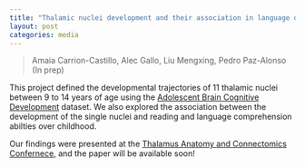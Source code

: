 ```yaml
---
title: "Thalamic nuclei development and their association in language development over middle childhood"
layout: post
categories: media
---
```


> Amaia Carrion-Castillo, Alec Gallo, Liu Mengxing, Pedro Paz-Alonso (In prep)

This project defined the developmental trajectories of 11 thalamic nuclei between 9 to 14 years of age using the [Adolescent Brain Cognitive Development](https://abcdstudy.org/) dataset. We also explored the association between the development of the single nuclei and reading and language comprehension abilties over childhood.

Our findings were presented at the [Thalamus Anatomy and Connectomics Confernece](https://www.tuebingen.mpg.de/thalamus), and the paper will be available soon!
